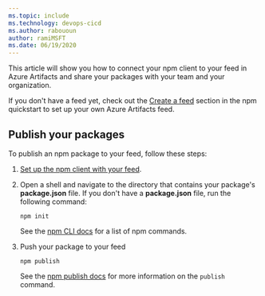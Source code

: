 ```yaml
---
ms.topic: include
ms.technology: devops-cicd
ms.author: rabououn
author: ramiMSFT
ms.date: 06/19/2020
---
```


This article will show you how to connect your npm client to your feed in Azure Artifacts and share your packages with your team and your organization.

If you don't have a feed yet, check out the [Create a feed](../../get-started-npm.md#create-a-feed) section in the npm quickstart to set up your own Azure Artifacts feed.

## Publish your packages

To publish an npm package to your feed, follow these steps:

1. [Set up the npm client with your feed](../../npm/npmrc.md).

1. Open a shell and navigate to the directory that contains your package's **package.json** file.
   If you don't have a **package.json** file, run the following command:

   ```
   npm init
   ```
    See the [npm CLI docs](https://docs.npmjs.com/cli-documentation/cli) for a list of npm commands.
   
1. Push your package to your feed 
   ```
   npm publish
   ```

    See the [npm publish docs](https://docs.npmjs.com/cli/publish) for more information on the `publish` command.
